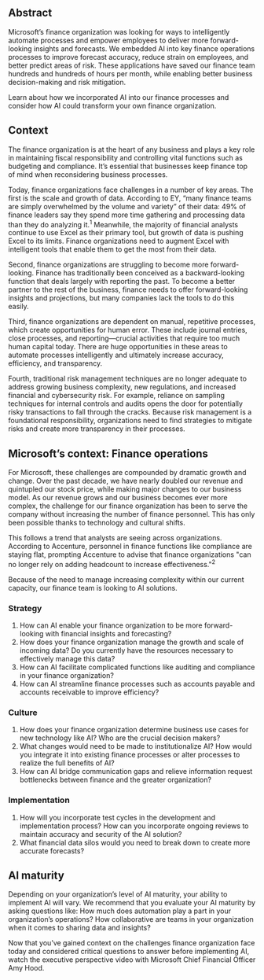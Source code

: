 ## Abstract

Microsoft’s finance organization was looking for ways to intelligently automate processes and empower employees to deliver more forward-looking insights and forecasts. We embedded AI into key finance operations processes to improve forecast accuracy, reduce strain on employees, and better predict areas of risk. These applications have saved our finance team hundreds and hundreds of hours per month, while enabling better business decision-making and risk mitigation.

Learn about how we incorporated AI into our finance processes and consider how AI could transform your own finance organization.

## Context

The finance organization is at the heart of any business and plays a key role in maintaining fiscal responsibility and controlling vital functions such as budgeting and compliance. It’s essential that businesses keep finance top of mind when reconsidering business processes.

Today, finance organizations face challenges in a number of key areas. The first is the scale and growth of data. According to EY, “many finance teams are simply overwhelmed by the volume and variety” of their data: 49% of finance leaders say they spend more time gathering and processing data than they do analyzing it.<sup>1</sup> Meanwhile, the majority of financial analysts continue to use Excel as their primary tool, but growth of data is pushing Excel to its limits. Finance organizations need to augment Excel with intelligent tools that enable them to get the most from their data.

Second, finance organizations are struggling to become more forward-looking. Finance has traditionally been conceived as a backward-looking function that deals largely with reporting the past. To become a better partner to the rest of the business, finance needs to offer forward-looking insights and projections, but many companies lack the tools to do this easily.

Third, finance organizations are dependent on manual, repetitive processes, which create opportunities for human error. These include journal entries, close processes, and reporting—crucial activities that require too much human capital today. There are huge opportunities in these areas to automate processes intelligently and ultimately increase accuracy, efficiency, and transparency.

Fourth, traditional risk management techniques are no longer adequate to address growing business complexity, new regulations, and increased financial and cybersecurity risk. For example, reliance on sampling techniques for internal controls and audits opens the door for potentially risky transactions to fall through the cracks. Because risk management is a foundational responsibility, organizations need to find strategies to mitigate risks and create more transparency in their processes.

## Microsoft’s context: Finance operations

For Microsoft, these challenges are compounded by dramatic growth and change. Over the past decade, we have nearly doubled our revenue and quintupled our stock price, while making major changes to our business model. As our revenue grows and our business becomes ever more complex, the challenge for our finance organization has been to serve the company without increasing the number of finance personnel. This has only been possible thanks to technology and cultural shifts.

This follows a trend that analysts are seeing across organizations. According to Accenture, personnel in finance functions like compliance are staying flat, prompting Accenture to advise that finance organizations "can no longer rely on adding headcount to increase effectiveness."<sup>2</sup>

Because of the need to manage increasing complexity within our current capacity, our finance team is looking to AI solutions.

### Strategy

1. How can AI enable your finance organization to be more forward-looking with financial insights and forecasting?
2. How does your finance organization manage the growth and scale of incoming data? Do you currently have the resources necessary to effectively manage this data?
3. How can AI facilitate complicated functions like auditing and compliance in your finance organization?
4. How can AI streamline finance processes such as accounts payable and accounts receivable to improve efficiency?

### Culture

1. How does your finance organization determine business use cases for new technology like AI? Who are the crucial decision makers?
2. What changes would need to be made to institutionalize AI? How would you integrate it into existing finance processes or alter processes to realize the full benefits of AI?
3. How can AI bridge communication gaps and relieve information request bottlenecks between finance and the greater organization?

### Implementation

1. How will you incorporate test cycles in the development and implementation process? How can you incorporate ongoing reviews to maintain accuracy and security of the AI solution?
2. What financial data silos would you need to break down to create more accurate forecasts?

## AI maturity

Depending on your organization’s level of AI maturity, your ability to implement AI will vary. We recommend that you evaluate your AI maturity by asking questions like: How much does automation play a part in your organization’s operations? How collaborative are teams in your organization when it comes to sharing data and insights?

Now that you’ve gained context on the challenges finance organization face today and considered critical questions to answer before implementing AI, watch the executive perspective video with Microsoft Chief Financial Officer Amy Hood.